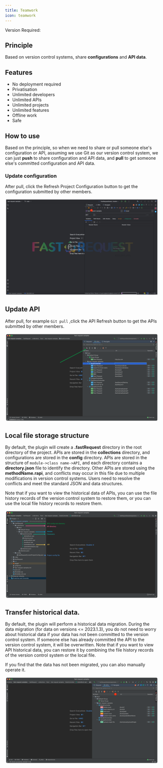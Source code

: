 ```yaml
---
title: Teamwork
icon: teamwork
---
```


Version Required: <Badge text="2023.1.3" type="error"/>

## Principle

Based on version control systems, share **configurations** and **API data**.

## Features

- <Badge bgColor="#fe2857">No deployment required</Badge>
- <Badge bgColor="#087CFA">Privatisation</Badge>
- <Badge bgColor="#FE2857">Unlimited developers</Badge>
- <Badge bgColor="#FC801D">Unlimited APIs</Badge>
- <Badge bgColor="#6B57FF">Unlimited projects</Badge>
- <Badge bgColor="#3DEA62">Unlimited features</Badge>
- <Badge bgColor="#FDB60D">Offline work</Badge>
- <Badge bgColor="#21D789">Safe</Badge>

## How to use

Based on the principle, so when we need to share or pull someone else's configuration or API, assuming we use Git as our version control system, we can just **push** to share configuration and API data, and **pull** to get someone else's committed configuration and API data.

### Update configuration

After pull, click the Refresh Project Configuration button to get the configuration submitted by other members.

![refreshProjectConfig](/img/2023.1.3/refreshProjectConfig.png)

## Update API

After pull, for example `Git pull` ,click the API Refresh button to get the APIs submitted by other members.

![refreshProjectConfig](/img/2023.1.3/refreshAPI.png)

## Local file storage structure

By default, the plugin will create a **.fastRequest** directory in the root directory of the project. APIs are stored in the **collections** directory, and configurations are stored in the **config** directory. APIs are stored in the structure of `module->class name->API`, and each directory contains a **directory.json** file to identify the directory.
Other APIs are stored using the **methodName.rapi**, and conflicts may occur in this file due to multiple modifications in version control systems. Users need to resolve the conflicts and meet the standard JSON and data structures.

Note that if you want to view the historical data of APIs, you can use the file history records of the version control system to restore them, or you can use the local file history records to restore them.

![teamDirectory](/img/2023.1.3/teamDirectory_en.png)

## Transfer historical data.

By default, the plugin will perform a historical data migration. During the data migration (for data on versions <= 2023.1.3), you do not need to worry about historical data if your data has not been committed to the version control system. If someone else has already committed the API to the version control system, it will be overwritten. Note that if you want to view API historical data, you can restore it by combining the file history records of the version control system or the local file.

If you find that the data has not been migrated, you can also manually operate it.

![transferData](/img/2023.1.3/transferData.png)
